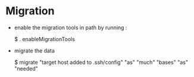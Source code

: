 # Migration

* enable the migration tools in path by running :

    $ . enableMigrationTools

* migrate the data

    $ migrate "target host added to .ssh/config" "as" "much" "bases" "as" "needed"
